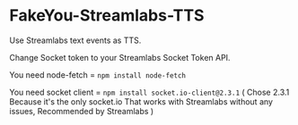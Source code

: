 # FakeYou-Streamlabs-TTS

Use Streamlabs text events as TTS.

Change Socket token to your Streamlabs Socket Token API.

You need node-fetch = `npm install node-fetch`

You need socket client = `npm install socket.io-client@2.3.1`
( Chose 2.3.1 Because it's the only socket.io That works with Streamlabs without any issues, Recommended by Streamlabs )

